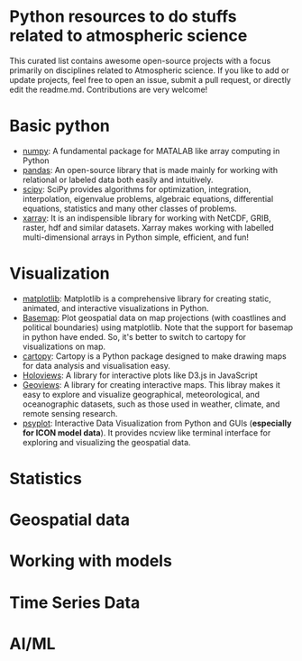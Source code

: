 # Python resources to do stuffs related to atmospheric science

This curated list contains awesome open-source projects with a focus primarily on disciplines related to Atmospheric science. If you like to add or update projects, feel free to open an issue, submit a pull request, or directly edit the readme.md. Contributions are very welcome!


# Basic python

- [numpy](https://numpy.org/): A fundamental package for MATALAB like array computing in Python
- [pandas](https://pandas.pydata.org/): An open-source library that is made mainly for working with relational or labeled data both easily and intuitively.
- [scipy](https://scipy.org/): SciPy provides algorithms for optimization, integration, interpolation, eigenvalue problems, algebraic equations, differential equations, statistics and many other classes of problems.
- [xarray](https://docs.xarray.dev/en/stable/index.html): It is an indispensible library for working with NetCDF, GRIB, raster, hdf and similar datasets. Xarray makes working with labelled multi-dimensional arrays in Python simple, efficient, and fun!

# Visualization
- [matplotlib](https://matplotlib.org/stable/index.html): Matplotlib is a comprehensive library for creating static, animated, and interactive visualizations in Python.
- [Basemap](https://matplotlib.org/basemap/api/basemap_api.html): Plot geospatial data on map projections (with coastlines and political boundaries) using matplotlib. Note that the support for basemap in python have ended. So, it's better to switch to cartopy for visualizations on map.
- [cartopy](https://pypi.org/project/Cartopy/): Cartopy is a Python package designed to make drawing maps for data analysis and visualisation easy.
- [Holoviews](https://holoviews.org/getting_started/Gridded_Datasets.html): A library for interactive plots like D3.js in JavaScript 
- [Geoviews](https://geoviews.org/): A library for creating interactive maps. This libray makes it easy to explore and visualize geographical, meteorological, and oceanographic datasets, such as those used in weather, climate, and remote sensing research. 
- [psyplot](https://psyplot.github.io/): Interactive Data Visualization from Python and GUIs (**especially for ICON model data**). It provides ncview like terminal interface for exploring and visualizing the geospatial data.

# Statistics

# Geospatial data

# Working with models

# Time Series Data

# AI/ML
